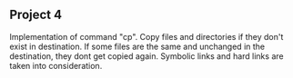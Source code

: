 ## Project 4 
Implementation of command "cp". Copy files and directories if they don't exist in destination. 
If some files are the same and unchanged in the destination, they dont get copied again.
Symbolic links and hard links are taken into consideration. 
